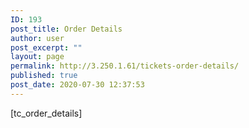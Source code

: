 ```yaml
---
ID: 193
post_title: Order Details
author: user
post_excerpt: ""
layout: page
permalink: http://3.250.1.61/tickets-order-details/
published: true
post_date: 2020-07-30 12:37:53
---
```

[tc_order_details]